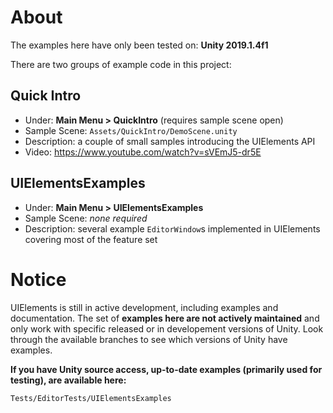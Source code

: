 # About

The examples here have only been tested on: **Unity 2019.1.4f1**

There are two groups of example code in this project:

## Quick Intro
* Under: **Main Menu > QuickIntro** (requires sample scene open)
* Sample Scene: `Assets/QuickIntro/DemoScene.unity`
* Description: a couple of small samples introducing the UIElements API
* Video: https://www.youtube.com/watch?v=sVEmJ5-dr5E

## UIElementsExamples
* Under: **Main Menu > UIElementsExamples**
* Sample Scene: *none required*
* Description: several example `EditorWindow`s implemented in UIElements covering most of the feature set

# Notice

UIElements is still in active development, including examples and documentation. The set of **examples here are not actively maintained** and only work with specific released or in developement versions of Unity. Look through the available branches to see which versions of Unity have examples.

**If you have Unity source access, up-to-date examples (primarily used for testing), are available here:**
```
Tests/EditorTests/UIElementsExamples
```